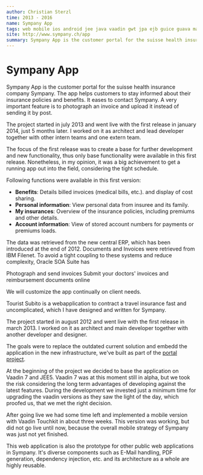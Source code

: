 ```yaml
---
author: Christian Sterzl
time: 2013 - 2016
name: Sympany App
tags: web mobile ios android jee java vaadin gwt jpa ejb guice guava maven jaxb weblogic soap
site: http://www.sympany.ch/app
summary: Sympany App is the customer portal for the suisse health insurance company Sympany. The app helps customers to stay informed about their insurance policies and benefits. It eases to contact Sympany. A very important feature is to photograph an invoice and upload it instead of sending it by post.
---
```


<carousel> 
  <carousel-item ng-attr-src="/assets/projects/sympanyapp/main.jpeg"></carousel-item>
  <carousel-item ng-attr-src="/assets/projects/sympanyapp/benefits.jpeg"></carousel-item>
  <carousel-item ng-attr-src="/assets/projects/sympanyapp/insurances.jpeg"></carousel-item>
  <carousel-item ng-attr-src="/assets/projects/sympanyapp/photograph.jpeg"></carousel-item>
  <carousel-item ng-attr-src="/assets/projects/sympanyapp/account.jpeg"></carousel-item>
</carousel>


# Sympany App

Sympany App is the customer portal for the suisse health insurance company Sympany. The app helps customers to stay informed about their insurance policies and benefits. It eases to contact Sympany. A very important feature is to photograph an invoice and upload it instead of sending it by post.

The project started in july 2013 and went live with the first release in january 2014, just 5 months later. I worked on it as architect and lead developer together with other intern teams and one extern team.

The focus of the first release was to create a base for further development and new functionality, thus only base functionality were available in this first release. Nonetheless, in my opinion, it was a big achievement to get a running app out into the field, considering the tight schedule.

Following functions were available in this first version:

* **Benefits**: Details billed invoices (medical bills, etc.). and display of cost sharing.
* **Personal information**: View personal data from insuree and its family.
* **My insurances**: Overview of the insurance policies, including premiums and other details.
* **Account information**: View of stored account numbers for payments or premiums loads.

The data was retrieved from the new central ERP, which has been introduced at the end of 2012. Documents and Invoices were retrieved from IBM Filenet. To avoid a tight coupling to these systems and reduce complexity, Oracle SOA Suite has


Photograph and send invoices
Submit your doctors' invoices and reimbursement documents online


We will customize the app continually on client needs.

Tourist Subito is a webapplication to contract a travel insurance fast and uncomplicated, which I have designed and written for Sympany.

The project started in august 2012 and went live with the first release in march 2013. I worked on it as architect and main developer together with another developer and designer.

The goals were to replace the outdated current solution and embedd the application in the new infrastructure, we've built as part of the [portal project](/projects/extranet-sympany).

At the beginning of the project we decided to base the application on Vaadin 7 and JEE5. Vaadin 7 was at this moment still in alpha, but we took the risk considering the long term advantages of developing against the latest features. During the development we invested just a minimum time for upgrading the vaadin versions as they saw the light of the day, which proofed us, that we met the right decision.

After going live we had some time left and implemented a mobile version with Vaadin Touchkit in about three weeks. This version was working, but did not go live until now, because the overall mobile strategy of Sympany was just not yet finished.

This web application is also the prototype for other public web applications in Sympany. It's diverse components such as E-Mail handling, PDF generation, dependency injection, etc. and its architecture as a whole are highly reusable.
